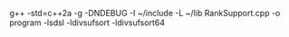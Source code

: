 g++ -std=c++2a -g -DNDEBUG -I ~/include -L ~/lib RankSupport.cpp -o program -lsdsl -ldivsufsort -ldivsufsort64